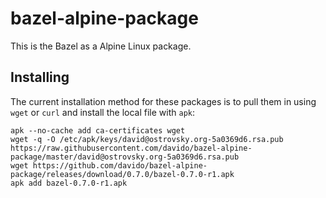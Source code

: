 # bazel-alpine-package

This is the Bazel as a Alpine Linux package.

## Installing

The current installation method for these packages is to pull them in using `wget` or `curl` and install the local file with `apk`:

    apk --no-cache add ca-certificates wget
    wget -q -O /etc/apk/keys/david@ostrovsky.org-5a0369d6.rsa.pub https://raw.githubusercontent.com/davido/bazel-alpine-package/master/david@ostrovsky.org-5a0369d6.rsa.pub
    wget https://github.com/davido/bazel-alpine-package/releases/download/0.7.0/bazel-0.7.0-r1.apk
    apk add bazel-0.7.0-r1.apk
